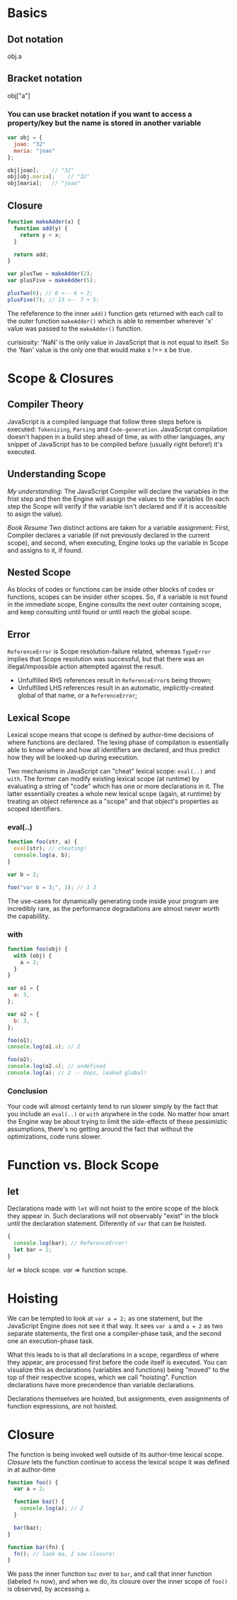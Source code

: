 # Basics

## Dot notation

obj.a

## Bracket notation

obj["a"]

### You can use bracket notation if you want to access a property/key but the name is stored in another variable

```js
var obj = {
  joao: "32"
  maria: "joao"
};

obj[joao];    // "32"
obj[obj.maria];    // "32"
obj[maria];   // "joao"
```

## Closure

```js
function makeAdder(x) {
  function add(y) {
    return y + x;
  }

  return add;
}

var plusTwo = makeAdder(2);
var plusFive = makeAdder(5);

plusTwo(6); // 8 <-- 6 + 2;
plusFive(7); // 13 <-- 7 + 5;
```

The refeference to the inner `add()` function gets returned with each call to the outer function `makeAdder()` which is able to remember
wherever 'x' value was passed to the `makeAdder()` function.

curisiosity: 'NaN' is the only value in JavaScript that is not equal to itself. So the 'Nan' value is the only one that would make x !== x be true.

# Scope & Closures

## Compiler Theory

JavaScript is a compiled language that follow three steps before is executed: `Tokenizing`, `Parsing` and `Code-generation`. JavaScript compilation
doesn't happen in a build step ahead of time, as with other languages, any snippet of JavaScript has to be compiled before (usually right before!) it's executed.

## Understanding Scope

_My understanding:_
The JavaScript Compiler will declare the variables in the frist step and then the Engine will assign the values to the variables (In each step the Scope will
verify if the variable isn't declared and if it is accessible to asign the value).

_Book Resume_
Two distinct actions are taken for a variable assignment: First, Compiler declares a variable (if not previously declared in the current scope), and second, when executing, Engine looks up the variable in Scope and assigns to it, if found.

## Nested Scope

As blocks of codes or functions can be inside other blocks of codes or functions, scopes can be insider other scopes. So, if a variable is not found in the
immediate scope, Engine consults the next outer containing scope, and keep consulting until found or until reach the global scope.

## Error

`ReferenceError` is Scope resolution-failure related, whereas `TypeError` implies that Scope resolution was successful, but that there was an illegal/impossible
action attempted against the result.

- Unfulfilled RHS references result in `ReferenceError`s being thrown;
- Unfulfilled LHS references result in an automatic, implicitly-created global of that name, or a `ReferenceError`;

## Lexical Scope

Lexical scope means that scope is defined by author-time decisions of where functions are declared. The lexing phase of compilation is essentially able to know where and how all identifiers are declared, and thus predict how they will be looked-up during execution.

Two mechanisms in JavaScript can "cheat" lexical scope: `eval(..)` and `with`. The former can modify existing lexical scope (at runtime) by evaluating a string of "code" which has one or more declarations in it. The latter essentially creates a whole new lexical scope (again, at runtime) by treating an object reference as a "scope" and that object's properties as scoped identifiers.

### eval(..)

```js
function foo(str, a) {
  eval(str); // cheating!
  console.log(a, b);
}

var b = 2;

foo("var b = 3;", 1); // 1 3
```

The use-cases for dynamically generating code inside your program are incredibly rare, as the performance degradations are almost never worth the capabillity.

### with

```js
function foo(obj) {
  with (obj) {
    a = 2;
  }
}

var o1 = {
  a: 3,
};

var o2 = {
  b: 3,
};

foo(o1);
console.log(o1.a); // 2

foo(o2);
console.log(o2.a); // undefined
console.log(a); // 2 -- Oops, leaked global!
```

### Conclusion

Your code will almost certainly tend to run slower simply by the fact that you include an `eval(..)` or `with` anywhere in the code. No matter how smart the Engine way be about trying to limit the side-effects of these pessimistic assumptions, there's no getting around the fact that without the optimizations, code runs slower.

# Function vs. Block Scope

## let

Declarations made with `let` will not hoist to the entire scope of the block they appear in. Such declarations will not observably "exist" in the block until the declaration statement. Diferently of `var` that can be hoisted.

```js
{
  console.log(bar); // ReferenceError!
  let bar = 2;
}
```

_let_ => block scope.
_var_ => function scope.

# Hoisting

We can be tempted to look at `var a = 2;` as one statement, but the JavaScript Engine does not see it that way. It sees `var a` and `a = 2` as two separate statements, the first one a compiler-phase task, and the second one an execution-phase task.

What this leads to is that all declarations in a scope, regardless of where they appear, are processed first before the code itself is executed. You can visualize this as declarations (variables and functions) being "moved" to the top of their respective scopes, which we call "hoisting". Function declarations have more precendence than variable declarations.

Declarations themselves are hoisted, but assignments, even assignments of function expressions, are not hoisted.

# Closure

The function is being invoked well outside of its author-time lexical scope. _Closure_ lets the function continue to access the lexical scope it was defined in at author-time

```js
function foo() {
  var a = 2;

  function baz() {
    console.log(a); // 2
  }

  bar(baz);
}

function bar(fn) {
  fn(); // look ma, I saw closure!
}
```

We pass the inner function `baz` over to `bar`, and call that inner function (labeled `fn` now), and when we do, its closure over the inner scope of `foo()` is observed, by accessing `a`.
